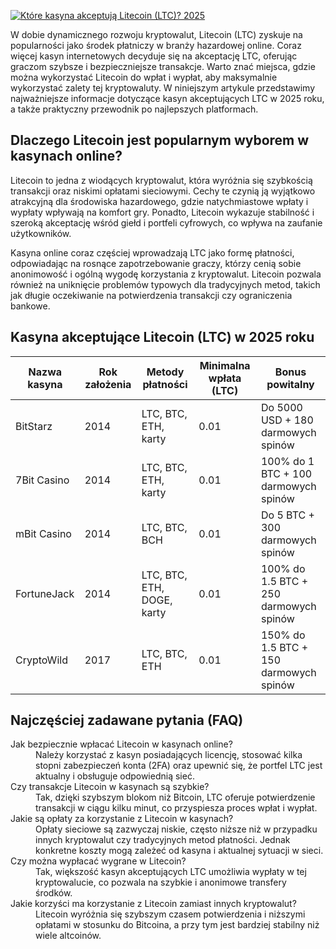 [![Które kasyna akceptują Litecoin (LTC)? 2025](https://123-caf.pages.dev/gitsignup.png)](https://vrmoo.ru/Bt82HjjY)

<p>W dobie dynamicznego rozwoju kryptowalut, Litecoin (LTC) zyskuje na popularności jako środek płatniczy w branży hazardowej online. Coraz więcej kasyn internetowych decyduje się na akceptację LTC, oferując graczom szybsze i bezpieczniejsze transakcje. Warto znać miejsca, gdzie można wykorzystać Litecoin do wpłat i wypłat, aby maksymalnie wykorzystać zalety tej kryptowaluty. W niniejszym artykule przedstawimy najważniejsze informacje dotyczące kasyn akceptujących LTC w 2025 roku, a także praktyczny przewodnik po najlepszych platformach.</p>  <h2>Dlaczego Litecoin jest popularnym wyborem w kasynach online?</h2> <p>Litecoin to jedna z wiodących kryptowalut, która wyróżnia się szybkością transakcji oraz niskimi opłatami sieciowymi. Cechy te czynią ją wyjątkowo atrakcyjną dla środowiska hazardowego, gdzie natychmiastowe wpłaty i wypłaty wpływają na komfort gry. Ponadto, Litecoin wykazuje stabilność i szeroką akceptację wśród giełd i portfeli cyfrowych, co wpływa na zaufanie użytkowników.</p> <p>Kasyna online coraz częściej wprowadzają LTC jako formę płatności, odpowiadając na rosnące zapotrzebowanie graczy, którzy cenią sobie anonimowość i ogólną wygodę korzystania z kryptowalut. Litecoin pozwala również na uniknięcie problemów typowych dla tradycyjnych metod, takich jak długie oczekiwanie na potwierdzenia transakcji czy ograniczenia bankowe.</p>  <h2>Kasyna akceptujące Litecoin (LTC) w 2025 roku</h2> <table> <thead> <tr> <th>Nazwa kasyna</th> <th>Rok założenia</th> <th>Metody płatności</th> <th>Minimalna wpłata (LTC)</th> <th>Bonus powitalny</th> </tr> </thead> <tbody> <tr> <td>BitStarz</td> <td>2014</td> <td>LTC, BTC, ETH, karty</td> <td>0.01</td> <td>Do 5000 USD + 180 darmowych spinów</td> </tr> <tr> <td>7Bit Casino</td> <td>2014</td> <td>LTC, BTC, ETH, karty</td> <td>0.01</td> <td>100% do 1 BTC + 100 darmowych spinów</td> </tr> <tr> <td>mBit Casino</td> <td>2014</td> <td>LTC, BTC, BCH</td> <td>0.01</td> <td>Do 5 BTC + 300 darmowych spinów</td> </tr> <tr> <td>FortuneJack</td> <td>2014</td> <td>LTC, BTC, ETH, DOGE, karty</td> <td>0.01</td> <td>100% do 1.5 BTC + 250 darmowych spinów</td> </tr> <tr> <td>CryptoWild</td> <td>2017</td> <td>LTC, BTC, ETH</td> <td>0.01</td> <td>150% do 1.5 BTC + 150 darmowych spinów</td> </tr> </tbody> </table>  <h2>Najczęściej zadawane pytania (FAQ)</h2> <dl>   <dt>Jak bezpiecznie wpłacać Litecoin w kasynach online?</dt>   <dd>Należy korzystać z kasyn posiadających licencję, stosować kilka stopni zabezpieczeń konta (2FA) oraz upewnić się, że portfel LTC jest aktualny i obsługuje odpowiednią sieć.</dd>      <dt>Czy transakcje Litecoin w kasynach są szybkie?</dt>   <dd>Tak, dzięki szybszym blokom niż Bitcoin, LTC oferuje potwierdzenie transakcji w ciągu kilku minut, co przyspiesza proces wpłat i wypłat.</dd>      <dt>Jakie są opłaty za korzystanie z Litecoin w kasynach?</dt>   <dd>Opłaty sieciowe są zazwyczaj niskie, często niższe niż w przypadku innych kryptowalut czy tradycyjnych metod płatności. Jednak konkretne koszty mogą zależeć od kasyna i aktualnej sytuacji w sieci.</dd>      <dt>Czy można wypłacać wygrane w Litecoin?</dt>   <dd>Tak, większość kasyn akceptujących LTC umożliwia wypłaty w tej kryptowalucie, co pozwala na szybkie i anonimowe transfery środków.</dd>      <dt>Jakie korzyści ma korzystanie z Litecoin zamiast innych kryptowalut?</dt>   <dd>Litecoin wyróżnia się szybszym czasem potwierdzenia i niższymi opłatami w stosunku do Bitcoina, a przy tym jest bardziej stabilny niż wiele altcoinów.</dd> </dl>
